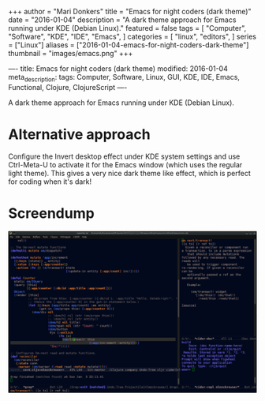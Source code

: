 +++
author = "Mari Donkers"
title = "Emacs for night coders (dark theme)"
date = "2016-01-04"
description = "A dark theme approach for Emacs running under KDE (Debian Linux)."
featured = false
tags = [
    "Computer",
    "Software",
    "KDE",
    "IDE",
    "Emacs",
]
categories = [
    "linux",
    "editors",
]
series = ["Linux"]
aliases = ["2016-01-04-emacs-for-night-coders-dark-theme"]
thumbnail = "images/emacs.png"
+++

—- title: Emacs for night coders (dark theme) modified: 2016-01-04 meta<sub>description</sub>: tags: Computer, Software, Linux, GUI, KDE, IDE, Emacs, Functional, Clojure, ClojureScript —-

A dark theme approach for Emacs running under KDE (Debian Linux).
<!--more-->

# Alternative approach

Configure the Invert desktop effect under KDE system settings and use Ctrl-Meta-U to activate it for the Emacs window (which uses the regular light theme). This gives a very nice dark theme like effect, which is perfect for coding when it's dark!

# Screendump

![](/images/EmacsDarkThemeViaKDEInvertDesktopEffect.png)
